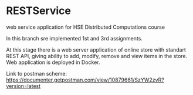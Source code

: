 # RESTService
web service application for HSE Distributed Computations course

In this branch sre implemented 1st and 3rd assignments.

At this stage there is a web server application of online store with standart REST API, giving ability to add, modify, remove and view items in the store. Web application is deployed in Docker.

Link to postman scheme: https://documenter.getpostman.com/view/10879661/SzYW2zvR?version=latest
